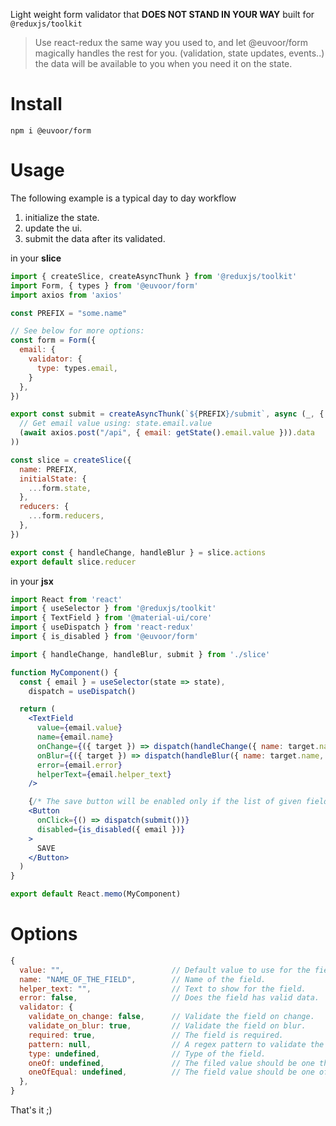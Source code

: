 Light weight form validator that **DOES NOT STAND IN YOUR WAY** built for `@reduxjs/toolkit`

> Use react-redux the same way you used to, and let @euvoor/form magically
> handles the rest for you. (validation, state updates, events..) the data
> will be available to you when you need it on the state.

# Install

```
npm i @euvoor/form
```

# Usage

The following example is a typical day to day workflow

1. initialize the state.
2. update the ui.
3. submit the data after its validated.

in your **slice**

```javascript
import { createSlice, createAsyncThunk } from '@reduxjs/toolkit'
import Form, { types } from '@euvoor/form'
import axios from 'axios'

const PREFIX = "some.name"

// See below for more options:
const form = Form({
  email: {
    validator: {
      type: types.email,
    }
  },
})

export const submit = createAsyncThunk(`${PREFIX}/submit`, async (_, { getState }) => (
  // Get email value using: state.email.value
  (await axios.post("/api", { email: getState().email.value })).data
))

const slice = createSlice({
  name: PREFIX,
  initialState: {
    ...form.state,
  },
  reducers: {
    ...form.reducers,
  },
})

export const { handleChange, handleBlur } = slice.actions
export default slice.reducer
```

in your **jsx**

```jsx
import React from 'react'
import { useSelector } from '@reduxjs/toolkit'
import { TextField } from '@material-ui/core'
import { useDispatch } from 'react-redux'
import { is_disabled } from '@euvoor/form'

import { handleChange, handleBlur, submit } from './slice'

function MyComponent() {
  const { email } = useSelector(state => state),
    dispatch = useDispatch()

  return (
    <TextField
      value={email.value}
      name={email.name}
      onChange={({ target }) => dispatch(handleChange({ name: target.name, value: target.value }))}
      onBlur={({ target }) => dispatch(handleBlur({ name: target.name, value: target.value }))}
      error={email.error}
      helperText={email.helper_text}
    />

    {/* The save button will be enabled only if the list of given fields passes the validator */}
    <Button
      onClick={() => dispatch(submit())}
      disabled={is_disabled({ email })}
    >
      SAVE
    </Button>
  )
}

export default React.memo(MyComponent)
```

# Options

```javascript
{
  value: "",                        // Default value to use for the field.
  name: "NAME_OF_THE_FIELD",        // Name of the field.
  helper_text: "",                  // Text to show for the field.
  error: false,                     // Does the field has valid data.
  validator: {
    validate_on_change: false,      // Validate the field on change.
    validate_on_blur: true,         // Validate the field on blur.
    required: true,                 // The field is required.
    pattern: null,                  // A regex pattern to validate the field.
    type: undefined,                // Type of the field.
    oneOf: undefined,               // The filed value should be one the given values.
    oneOfEqual: undefined,          // The field value should be one of the given values.
  },
}
```

That's it ;)
